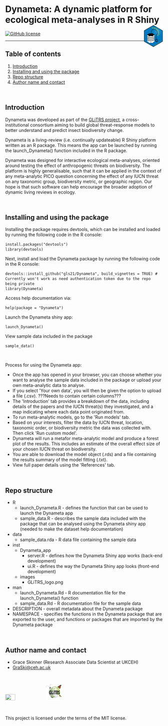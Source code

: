 # Dynameta: A dynamic platform for ecological meta-analyses in R Shiny <img src="inst/images/Dynameta_hex_sticker.png" width="12%" height="12%" align="right">

[![GitHub license](https://img.shields.io/github/license/Naereen/StrapDown.js.svg)](https://github.com/Naereen/StrapDown.js/blob/master/LICENSE)


***

## Table of contents
1. [Introduction](#introduction)
2. [Installing and using the package](#installing-and-using-the-package)
3. [Repo structure](#repo-structure)
4. [Author name and contact ](#author-name-and-contact)

<br>

<a name="introduction"></a>
## Introduction 
Dynameta was developed as part of the [GLiTRS project](https://glitrs.ceh.ac.uk/), a cross-institutional consortium aiming to build global threat-response models to better understand and predict insect biodiversity change. 

Dynameta is a living-review (i.e. continually updateable) R Shiny platform written as an R package. This means the app can be launched by running the launch_Dynameta() function included in the R package.

Dynameta was designed for interactive ecological meta-analyses, oriented around testing the effect of anthropogenic threats on biodiversity. The platform is highly generalisable, such that it can be applied in the context of any meta-analytic PICO question concerning the effect of any IUCN threat on any taxonomic group, biodiversity metric, or geographic region. Our hope is that such software can help encourage the broader adoption of dynamic living reviews in ecology.

<br>

<a name="installing-and-using-the-package"></a>
## Installing and using the package 
Installing the package requires devtools, which can be installed and loaded by running the following code in the R console:
```
install.packages("devtools")
library(devtools)
```

Next, install and load the Dynameta package by running the following code in the R console:
```
devtools::install_github("gls21/Dynameta", build_vignettes = TRUE) # Currently won't work as need authentication token due to the repo being private
library(Dynameta)
```

Access help documentation via:
```
help(package = "Dynameta")
```

Launch the Dynameta shiny app:
```
launch_Dynameta()
```

View sample data included in the package
```
sample_data()
```

<br> 

Process for using the Dynameta app:
* Once the app has opened in your browser, you can choose whether you want to analyse the sample data included in the package or upload your own meta-analytic data to analyse.
* If you select 'Your own data', you will then be given the option to upload a file (.csv). ???Needs to contain certain columns???
* The 'Introduction' tab provides a breakdown of the data, including details of the papers and the IUCN threat(s) they investigated, and a map indicating where each data point originated from. 
* To run meta-analytic models, go to the 'Run models' tab.
* Based on your interests, filter the data by IUCN threat, location, taxonomic order, or biodiversity metric the data was collected with. Then click 'Run custom model'.
* Dynameta will run a metafor meta-analytic model and produce a forest plot of the results. This includes an estimate of the overall effect size of your chosen IUCN threat on biodiversity.
* You are able to download the model object (.rds) and a file containing the results summary of the model fitting (.txt).
* View full paper details using the 'References' tab.

<br>

<a name="repo-structure"></a>
## Repo structure 
* R
    * launch_Dynameta.R - defines the function that can be used to launch the Dynameta app
    * sample_data.R - describes the sample data included with the package that can be analysed using the Dynameta shiny app (needed to make the dataset help documentation)
* data
    * sample_data.rda - R data file containing the sample data 
* inst
    * Dynameta_app
        * server.R - defines how the Dynameta Shiny app works (back-end development)
        * ui.R - defines the way the Dynameta Shiny app looks (front-end development)
    * images
        * GLiTRS_logo.png
* man
    * launch_Dynameta.Rd - R documentation file for the launch_Dynameta() function
    * sample_data.Rd - R documentation file for the sample data 
* DESCRIPTION - overall metadata about the Dynameta package
* NAMESPACE - specifies the functions in the Dynameta package that are exported to the user, and functions or packages that are imported by the Dynameta package

<br>

<a name="author-name-and-contact"></a>
## Author name and contact 
* Grace Skinner (Research Associate Data Scientist at UKCEH)
* GraSki@ceh.ac.uk

<br>

<img src="https://www.ceh.ac.uk/sites/default/files/images/theme/ukceh_logo_long_720x170_rgb.png" width="25%" height="25%"> <img src="inst/images/GLiTRS_logo.png" width="10%" height="10%">

<br>

This project is licensed under the terms of the MIT license.